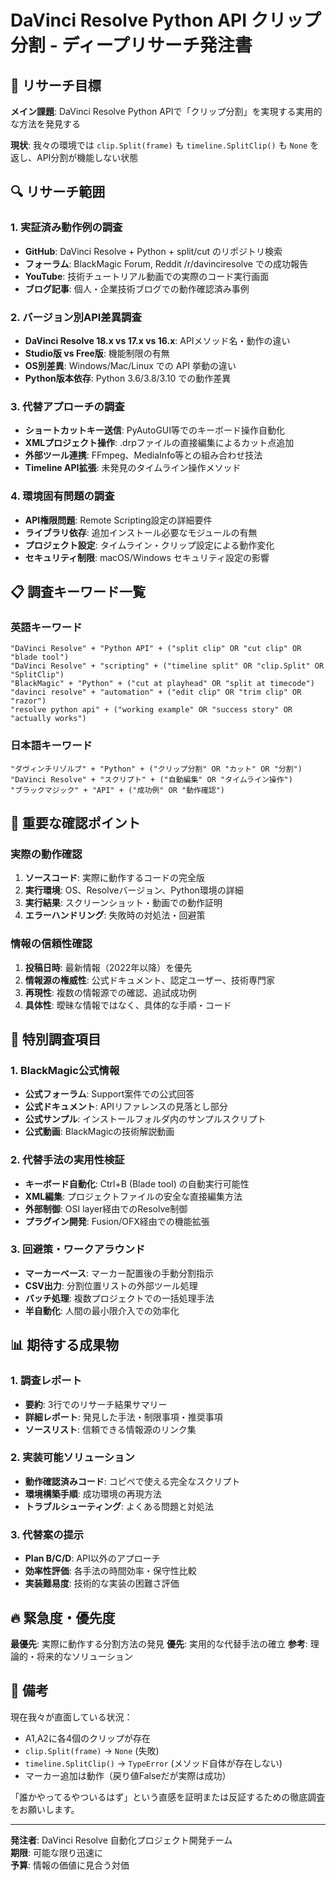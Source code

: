 # DaVinci Resolve Python API クリップ分割 - ディープリサーチ発注書

## 🎯 リサーチ目標

**メイン課題**: DaVinci Resolve Python APIで「クリップ分割」を実現する実用的な方法を発見する

**現状**: 我々の環境では `clip.Split(frame)` も `timeline.SplitClip()` も `None` を返し、API分割が機能しない状態

## 🔍 リサーチ範囲

### 1. 実証済み動作例の調査
- **GitHub**: DaVinci Resolve + Python + split/cut のリポジトリ検索
- **フォーラム**: BlackMagic Forum, Reddit /r/davinciresolve での成功報告
- **YouTube**: 技術チュートリアル動画での実際のコード実行画面
- **ブログ記事**: 個人・企業技術ブログでの動作確認済み事例

### 2. バージョン別API差異調査
- **DaVinci Resolve 18.x vs 17.x vs 16.x**: APIメソッド名・動作の違い
- **Studio版 vs Free版**: 機能制限の有無
- **OS別差異**: Windows/Mac/Linux での API 挙動の違い
- **Python版本依存**: Python 3.6/3.8/3.10 での動作差異

### 3. 代替アプローチの調査
- **ショートカットキー送信**: PyAutoGUI等でのキーボード操作自動化
- **XMLプロジェクト操作**: .drpファイルの直接編集によるカット点追加
- **外部ツール連携**: FFmpeg、MediaInfo等との組み合わせ技法
- **Timeline API拡張**: 未発見のタイムライン操作メソッド

### 4. 環境固有問題の調査
- **API権限問題**: Remote Scripting設定の詳細要件
- **ライブラリ依存**: 追加インストール必要なモジュールの有無
- **プロジェクト設定**: タイムライン・クリップ設定による動作変化
- **セキュリティ制限**: macOS/Windows セキュリティ設定の影響

## 📋 調査キーワード一覧

### 英語キーワード
```
"DaVinci Resolve" + "Python API" + ("split clip" OR "cut clip" OR "blade tool")
"DaVinci Resolve" + "scripting" + ("timeline split" OR "clip.Split" OR "SplitClip")
"BlackMagic" + "Python" + ("cut at playhead" OR "split at timecode")
"davinci resolve" + "automation" + ("edit clip" OR "trim clip" OR "razor")
"resolve python api" + ("working example" OR "success story" OR "actually works")
```

### 日本語キーワード
```
"ダヴィンチリゾルブ" + "Python" + ("クリップ分割" OR "カット" OR "分割")
"DaVinci Resolve" + "スクリプト" + ("自動編集" OR "タイムライン操作")
"ブラックマジック" + "API" + ("成功例" OR "動作確認")
```

## 🎯 重要な確認ポイント

### 実際の動作確認
1. **ソースコード**: 実際に動作するコードの完全版
2. **実行環境**: OS、Resolveバージョン、Python環境の詳細
3. **実行結果**: スクリーンショット・動画での動作証明
4. **エラーハンドリング**: 失敗時の対処法・回避策

### 情報の信頼性確認
1. **投稿日時**: 最新情報（2022年以降）を優先
2. **情報源の権威性**: 公式ドキュメント、認定ユーザー、技術専門家
3. **再現性**: 複数の情報源での確認、追試成功例
4. **具体性**: 曖昧な情報ではなく、具体的な手順・コード

## 🚨 特別調査項目

### 1. BlackMagic公式情報
- **公式フォーラム**: Support案件での公式回答
- **公式ドキュメント**: APIリファレンスの見落とし部分
- **公式サンプル**: インストールフォルダ内のサンプルスクリプト
- **公式動画**: BlackMagicの技術解説動画

### 2. 代替手法の実用性検証
- **キーボード自動化**: Ctrl+B (Blade tool) の自動実行可能性
- **XML編集**: プロジェクトファイルの安全な直接編集方法
- **外部制御**: OSI layer経由でのResolve制御
- **プラグイン開発**: Fusion/OFX経由での機能拡張

### 3. 回避策・ワークアラウンド
- **マーカーベース**: マーカー配置後の手動分割指示
- **CSV出力**: 分割位置リストの外部ツール処理
- **バッチ処理**: 複数プロジェクトでの一括処理手法
- **半自動化**: 人間の最小限介入での効率化

## 📊 期待する成果物

### 1. 調査レポート
- **要約**: 3行でのリサーチ結果サマリー
- **詳細レポート**: 発見した手法・制限事項・推奨事項
- **ソースリスト**: 信頼できる情報源のリンク集

### 2. 実装可能ソリューション
- **動作確認済みコード**: コピペで使える完全なスクリプト
- **環境構築手順**: 成功環境の再現方法
- **トラブルシューティング**: よくある問題と対処法

### 3. 代替案の提示
- **Plan B/C/D**: API以外のアプローチ
- **効率性評価**: 各手法の時間効率・保守性比較
- **実装難易度**: 技術的な実装の困難さ評価

## 🔥 緊急度・優先度

**最優先**: 実際に動作する分割方法の発見
**優先**: 実用的な代替手法の確立
**参考**: 理論的・将来的なソリューション

## 💬 備考

現在我々が直面している状況：
- A1,A2に各4個のクリップが存在
- `clip.Split(frame)` → `None` (失敗)
- `timeline.SplitClip()` → `TypeError` (メソッド自体が存在しない)
- マーカー追加は動作（戻り値Falseだが実際は成功）

「誰かやってるやついるはず」という直感を証明または反証するための徹底調査をお願いします。

---

**発注者**: DaVinci Resolve 自動化プロジェクト開発チーム  
**期限**: 可能な限り迅速に  
**予算**: 情報の価値に見合う対価